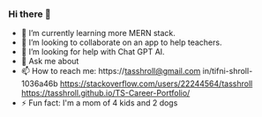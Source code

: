 ### Hi there 👋

- 🌱 I’m currently learning more MERN stack.
- 👯 I’m looking to collaborate on an app to help teachers.
- 🤔 I’m looking for help with Chat GPT AI.
- 💬 Ask me about 
- 📫 How to reach me:
https://tasshroll@gmail.com
in/tifni-shroll-1036a46b
https://stackoverflow.com/users/22244564/tasshroll
https://tasshroll.github.io/TS-Career-Portfolio/
- ⚡ Fun fact: I'm a mom of 4 kids and 2 dogs
